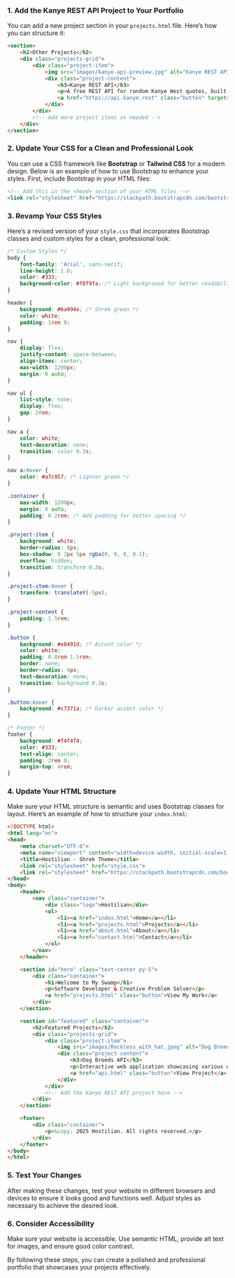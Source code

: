 ### 1. **Add the Kanye REST API Project to Your Portfolio**

You can add a new project section in your `projects.html` file. Here’s how you can structure it:

```html
<section>
    <h2>Other Projects</h2>
    <div class="projects-grid">
        <div class="project-item">
            <img src="images/kanye-api-preview.jpg" alt="Kanye REST API Preview">
            <div class="project-content">
                <h3>Kanye REST API</h3>
                <p>A free REST API for random Kanye West quotes, built with Cloudflare Workers.</p>
                <a href="https://api.kanye.rest" class="button" target="_blank">View Project</a>
            </div>
        </div>
        <!-- Add more project items as needed -->
    </div>
</section>
```

### 2. **Update Your CSS for a Clean and Professional Look**

You can use a CSS framework like **Bootstrap** or **Tailwind CSS** for a modern design. Below is an example of how to use Bootstrap to enhance your styles. First, include Bootstrap in your HTML files:

```html
<!-- Add this in the <head> section of your HTML files -->
<link rel="stylesheet" href="https://stackpath.bootstrapcdn.com/bootstrap/4.5.2/css/bootstrap.min.css">
```

### 3. **Revamp Your CSS Styles**

Here’s a revised version of your `style.css` that incorporates Bootstrap classes and custom styles for a clean, professional look:

```css
/* Custom Styles */
body {
    font-family: 'Arial', sans-serif;
    line-height: 1.6;
    color: #333;
    background-color: #f8f9fa; /* Light background for better readability */
}

header {
    background: #6a994e; /* Shrek green */
    color: white;
    padding: 1rem 0;
}

nav {
    display: flex;
    justify-content: space-between;
    align-items: center;
    max-width: 1200px;
    margin: 0 auto;
}

nav ul {
    list-style: none;
    display: flex;
    gap: 2rem;
}

nav a {
    color: white;
    text-decoration: none;
    transition: color 0.3s;
}

nav a:hover {
    color: #a7c957; /* Lighter green */
}

.container {
    max-width: 1200px;
    margin: 0 auto;
    padding: 0 2rem; /* Add padding for better spacing */
}

.project-item {
    background: white;
    border-radius: 8px;
    box-shadow: 0 2px 5px rgba(0, 0, 0, 0.1);
    overflow: hidden;
    transition: transform 0.3s;
}

.project-item:hover {
    transform: translateY(-5px);
}

.project-content {
    padding: 1.5rem;
}

.button {
    background: #e8491d; /* Accent color */
    color: white;
    padding: 0.8rem 1.5rem;
    border: none;
    border-radius: 4px;
    text-decoration: none;
    transition: background 0.3s;
}

.button:hover {
    background: #c7371a; /* Darker accent color */
}

/* Footer */
footer {
    background: #f4f4f4;
    color: #333;
    text-align: center;
    padding: 2rem 0;
    margin-top: 4rem;
}
```

### 4. **Update Your HTML Structure**

Make sure your HTML structure is semantic and uses Bootstrap classes for layout. Here’s an example of how to structure your `index.html`:

```html
<!DOCTYPE html>
<html lang="en">
<head>
    <meta charset="UTF-8">
    <meta name="viewport" content="width=device-width, initial-scale=1.0">
    <title>Hostilian - Shrek Theme</title>
    <link rel="stylesheet" href="style.css">
    <link rel="stylesheet" href="https://stackpath.bootstrapcdn.com/bootstrap/4.5.2/css/bootstrap.min.css">
</head>
<body>
    <header>
        <nav class="container">
            <div class="logo">Hostilian</div>
            <ul>
                <li><a href="index.html">Home</a></li>
                <li><a href="projects.html">Projects</a></li>
                <li><a href="about.html">About</a></li>
                <li><a href="contact.html">Contact</a></li>
            </ul>
        </nav>
    </header>

    <section id="hero" class="text-center py-5">
        <div class="container">
            <h1>Welcome to My Swamp</h1>
            <p>Software Developer & Creative Problem Solver</p>
            <a href="projects.html" class="button">View My Work</a>
        </div>
    </section>

    <section id="featured" class="container">
        <h2>Featured Projects</h2>
        <div class="projects-grid">
            <div class="project-item">
                <img src="images/Reckless_with_hat.jpeg" alt="Dog Breeds API Preview" class="img-fluid">
                <div class="project-content">
                    <h3>Dog Breeds API</h3>
                    <p>Interactive web application showcasing various dog breeds using the Dog Registry API.</p>
                    <a href="api.html" class="button">View Project</a>
                </div>
            </div>
            <!-- Add the Kanye REST API project here -->
        </div>
    </section>

    <footer>
        <div class="container">
            <p>&copy; 2025 Hostilian. All rights reserved.</p>
        </div>
    </footer>
</body>
</html>
```

### 5. **Test Your Changes**

After making these changes, test your website in different browsers and devices to ensure it looks good and functions well. Adjust styles as necessary to achieve the desired look.

### 6. **Consider Accessibility**

Make sure your website is accessible. Use semantic HTML, provide alt text for images, and ensure good color contrast.

By following these steps, you can create a polished and professional portfolio that showcases your projects effectively.